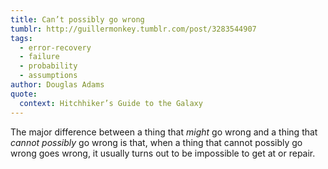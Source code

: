 ```yaml
---
title: Can’t possibly go wrong
tumblr: http://guillermonkey.tumblr.com/post/3283544907
tags:
  - error-recovery
  - failure
  - probability
  - assumptions
author: Douglas Adams
quote:
  context: Hitchhiker’s Guide to the Galaxy
---
```


The major difference between a thing that *might* go wrong and a thing that *cannot possibly* go wrong is that, when a thing that cannot possibly go wrong goes wrong, it usually turns out to be impossible to get at or repair.
